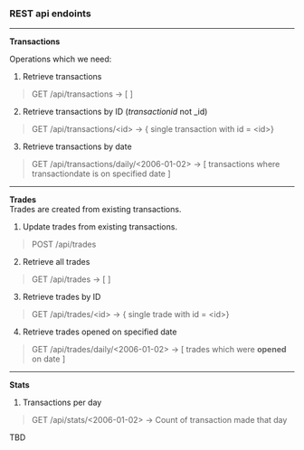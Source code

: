 ### REST api endoints

---

**Transactions**

Operations which we need:
1. Retrieve transactions
> GET /api/transactions -> [ ]
2. Retrieve transactions by ID (_transactionid_ not _id)
> GET /api/transactions/\<id\> -> { single transaction with id = \<id\>}  
3. Retrieve transactions by date 
> GET /api/transactions/daily/<2006-01-02> -> [ transactions where transactiondate is on specified date ] 
---

**Trades**  
Trades are created from existing transactions.  

1. Update trades from existing transactions.
> POST /api/trades
2. Retrieve all trades
> GET /api/trades -> [ ]
3. Retrieve trades by ID 
> GET /api/trades/\<id\> -> { single trade with id = \<id\>}
4. Retrieve trades opened on specified date
> GET /api/trades/daily/<2006-01-02> -> [ trades which were **opened** on date ]

---
**Stats** 

1. Transactions per day
> GET /api/stats/<2006-01-02> -> Count of transaction made that day  

TBD

